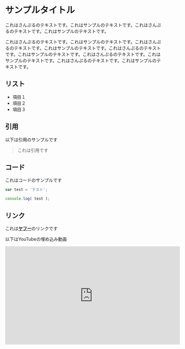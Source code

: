 # サンプルタイトル

これはさんぷるのテキストです。これはサンプルのテキストです。これはさんぷるのテキストです。これはサンプルのテキストです。

これはさんぷるのテキストです。これはサンプルのテキストです。これはさんぷるのテキストです。これはサンプルのテキストです。これはさんぷるのテキストです。これはサンプルのテキストです。これはさんぷるのテキストです。これはサンプルのテキストです。これはさんぷるのテキストです。これはサンプルのテキストです。

## リスト

- 項目１
- 項目２
- 項目３

## 引用

以下は引用のサンプルです
> これは引用です

## コード

これはコードのサンプルです

```index.js
var test = 'テスト';

console.log( test );
```

## リンク

これは[**ヤフー**](https://www.yahoo.co.jp/)のリンクです

以下はYouTubeの埋め込み動画
<iframe width="560" height="315" src="https://www.youtube.com/embed/kOkQ4T5WO9E" frameborder="0" allow="autoplay; encrypted-media" allowfullscreen></iframe>

